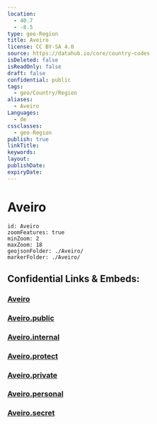 ```yaml
---
location:
  - 40.7
  - -8.5
type: geo-Region
title: Aveiro
license: CC BY-SA 4.0
source: https://datahub.io/core/country-codes
isDeleted: false
isReadOnly: false
draft: false
confidential: public
tags:
  - geo/Country/Region
aliases:
  - Aveiro
Languages:
  - de
cssclasses:
  - geo-Region
publish: true
linkTitle:
keywords:
layout:
publishDate:
expiryDate:
---
```


# Aveiro

```leaflet
id: Aveiro
zoomFeatures: true 
minZoom: 2 
maxZoom: 18
geojsonFolder: ./Aveiro/
markerFolder: ./Aveiro/
```


## Confidential Links & Embeds: 

### [Aveiro](/_Standards/Earth/Continent/Europe/Europe~South/Portugal/Districts~Portugal/Aveiro.md) 

### [Aveiro.public](/_public/Earth/Continent/Europe/Europe~South/Portugal/Districts~Portugal/Aveiro.public.md) 

### [Aveiro.internal](/_internal/Earth/Continent/Europe/Europe~South/Portugal/Districts~Portugal/Aveiro.internal.md) 

### [Aveiro.protect](/_protect/Earth/Continent/Europe/Europe~South/Portugal/Districts~Portugal/Aveiro.protect.md) 

### [Aveiro.private](/_private/Earth/Continent/Europe/Europe~South/Portugal/Districts~Portugal/Aveiro.private.md) 

### [Aveiro.personal](/_personal/Earth/Continent/Europe/Europe~South/Portugal/Districts~Portugal/Aveiro.personal.md) 

### [Aveiro.secret](/_secret/Earth/Continent/Europe/Europe~South/Portugal/Districts~Portugal/Aveiro.secret.md)

